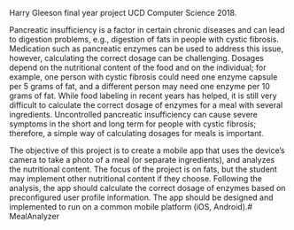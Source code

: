 Harry Gleeson final year project UCD Computer Science 2018.

Pancreatic insufficiency is a factor in certain chronic diseases and can lead to digestion problems, e.g., digestion of fats in people with cystic fibrosis. Medication such as pancreatic enzymes can be used to address this issue, however, calculating the correct dosage can be challenging. Dosages depend on the nutritional content of the food and on the individual; for example, one person with cystic fibrosis could need one enzyme capsule per 5 grams of fat, and a different person may need one enzyme per 10 grams of fat. While food labeling in recent years has helped, it is still very difficult to calculate the correct dosage of enzymes for a meal with several ingredients. Uncontrolled pancreatic insufficiency can cause severe symptoms in the short and long term for people with cystic fibrosis; therefore, a simple way of calculating dosages for meals is important.

The objective of this project is to create a mobile app that uses the device’s camera to take a photo of a meal (or separate ingredients), and analyzes the nutritional content. The focus of the project is on fats, but the student may implement other nutritional content if they choose. Following the analysis, the app should calculate the correct dosage of enzymes based on preconfigured user profile information. The app should be designed and implemented to run on a common mobile platform (iOS, Android).# MealAnalyzer

